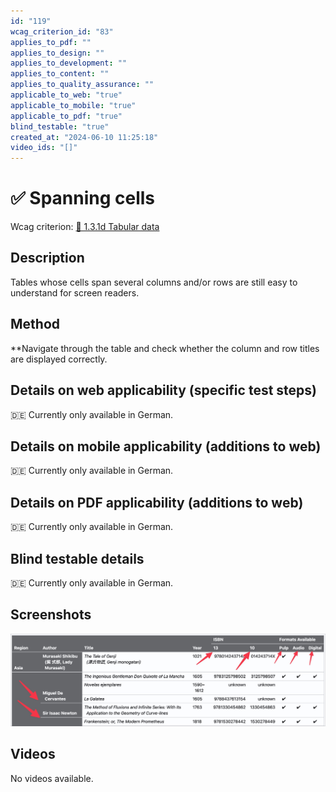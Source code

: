 ```yaml
---
id: "119"
wcag_criterion_id: "83"
applies_to_pdf: ""
applies_to_design: ""
applies_to_development: ""
applies_to_content: ""
applies_to_quality_assurance: ""
applicable_to_web: "true"
applicable_to_mobile: "true"
applicable_to_pdf: "true"
blind_testable: "true"
created_at: "2024-06-10 11:25:18"
video_ids: "[]"
---
```


# ✅ Spanning cells

Wcag criterion: [📜 1.3.1d Tabular data](..)

## Description

Tables whose cells span several columns and/or rows are still easy to understand for screen readers.

## Method

**Navigate through the table and check whether the column and row titles are displayed correctly.

## Details on web applicability (specific test steps)

🇩🇪 Currently only available in German.

## Details on mobile applicability (additions to web)

🇩🇪 Currently only available in German.

## Details on PDF applicability (additions to web)

🇩🇪 Currently only available in German.

## Blind testable details

🇩🇪 Currently only available in German.

## Screenshots

![Komplese Tabelle mit colspan und rowspan](images/komplese-tabelle-mit-colspan-und-rowspan.png)

## Videos

No videos available.
